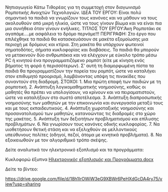 Nηπιαγωγείο Κάτω Τιθορέας για τη συμμετοχή στον διαγωνισμό Ρομποτικής Ανοιχτών Τεχνολογιών.
ΙΔΕΑ ΤΟΥ ΕΡΓΟΥ: Είναι πολύ σημαντικό τα παιδιά να γνωρίζουν τους κανόνες και να μάθουν να τους ακολουθούν από μικρή ηλικία, ώστε να τους γίνουν βίωμα και να είναι πια μια συνήθεια όταν γίνουν ενήλικες.
ΤΙΤΛΟΣ ΤΟΥ ΕΡΓΟΥ:Άκη Ρομποτάκι σε αγαπάμε....με ασφάλεια το δρόμο περνάμε!!!
ΠΕΡΙΓΡΑΦΗ: Στο έργο που επιλέχθηκε τα παιδιά θα κατασκευάσουν σε μακέτα εξομοίωσης μια περιοχή με δρόμους και κτίρια. Στη μακέτα θα υπάρχουν φωτεινοί σηματοδότες, σήματα κυκλοφορίας και διαβάσεις. Τα παιδιά θα μπορούν να μετακινούν δύο ανθρωπάκια και να ελέγχουν με εύκολο τρόπο μέσω PC ή κινητού ένα προγραμματιζόμενο ρομπότ (είτε με κίνηση ενός βήματος τη φορά ή περισσότερων). Σ’ αυτή τη διαμορφωμένη πίστα τα παιδιά θα προγραμματίζουν την πορεία του ρομπότ, ώστε να καταλήγει στον επιθυμητό προορισμό, λαμβάνοντας υπόψη τις πινακίδες που συναντούν στη διαδρομή.
ΣΤΟΧΟΙ: 1.	Μια πρώτη επαφή των παιδιών με τη ρομποτική.
2.	Ανάπτυξη λογικομαθηματικής νοημοσύνης, καθώς οι μαθητές θα πρέπει να υπολογίσουν, να κρίνουν και να πειραματιστούν, ώστε να καταλήξουν στο σωστό αποτέλεσμα.
3.	Ανάπτυξη διαπροσωπικής νοημοσύνης των μαθητών με την επικοινωνία και συνεργασία μεταξύ τους και με τους εκπαιδευτικούς.
4.	Ανάπτυξη χωροταξικής νοημοσύνης και προσανατολισμού των μαθητών, κατανοώντας τις διαδρομές στο χώρο της μακέτας.
5.	Ανάπτυξη των δεξιοτήτων προβληματισμού και επίλυσης προβλημάτων.
6.	Να γνωρίσουν τους κανόνες οδικής κυκλοφορίας.
7.	Να υιοθετήσουν θετική στάση και να εξελιχθούν σε μελλοντικούς υπεύθυνους πολίτες (οδηγοί, πεζοί, άτομα με κινητικά προβλήματα).
8.	Να εξοικειωθούν με τον αλγοριθμικό τρόπο σκέψης.






Δείτε αναλυτικά τον ηλεκτρονικό εξοπλισμό και τα προγράμματα:

Κυκλοφορώ έξυπνα    [Ηλεκτρονικός εξοπλισμός και Προγράμματα.docx](https://github.com/tosxoleio-mou/-/files/7115445/default.docx)


Δείτε το βίντεο:


https://drive.google.com/file/d/18h1IrOWiW3eG9XBWr6PeHXdGcDA4ry75/view?usp=sharing


